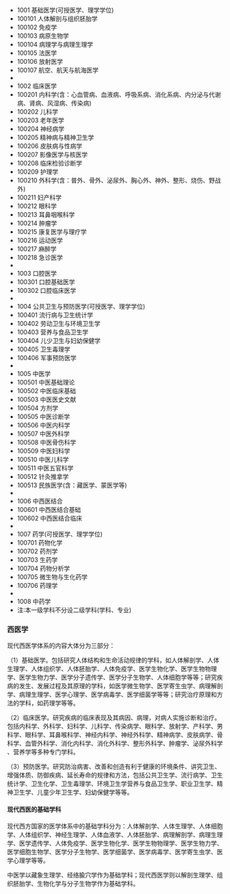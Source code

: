 * 1001 基础医学(可授医学、理学学位)
* 100101 人体解剖与组织胚胎学
* 100102 免疫学
* 100103 病原生物学
* 100104 病理学与病理生理学
* 100105 法医学
* 100106 放射医学
* 100107 航空、航天与航海医学
* 
* 1002 临床医学
* 100201 内科学(含：心血管病、血液病、呼吸系病、消化系病、内分泌与代谢病、肾病、风湿病、传染病)
* 100202 儿科学
* 100203 老年医学
* 100204 神经病学
* 100205 精神病与精神卫生学
* 100206 皮肤病与性病学
* 100207 影像医学与核医学
* 100208 临床检验诊断学
* 100209 护理学
* 100210 外科学(含：普外、骨外、泌尿外、胸心外、神外、整形、烧伤、野战外)
* 100211 妇产科学
* 100212 眼科学
* 100213 耳鼻咽喉科学
* 100214 肿瘤学
* 100215 康复医学与理疗学
* 100216 运动医学
* 100217 麻醉学
* 100218 急诊医学
* 
* 1003 口腔医学
* 100301 口腔基础医学
* 100302 口腔临床医学
* 
* 1004 公共卫生与预防医学(可授医学、理学学位)
* 100401 流行病与卫生统计学
* 100402 劳动卫生与环境卫生学
* 100403 营养与食品卫生学
* 100404 儿少卫生与妇幼保健学
* 100405 卫生毒理学
* 100406 军事预防医学
* 
* 1005 中医学
* 100501 中医基础理论
* 100502 中医临床基础
* 100503 中医医史文献
* 100504 方剂学
* 100505 中医诊断学
* 100506 中医内科学
* 100507 中医外科学
* 100508 中医骨伤科学
* 100509 中医妇科学
* 100510 中医儿科学
* 100511 中医五官科学
* 100512 针灸推拿学
* 100513 民族医学(含：藏医学、蒙医学等)
* 
* 1006 中西医结合
* 100601 中西医结合基础
* 100602 中西医结合临床
* 
* 1007 药学(可授医学、理学学位)
* 100701 药物化学
* 100702 药剂学
* 100703 生药学
* 100704 药物分析学
* 100705 微生物与生化药学
* 100706 药理学
* 
* 1008 中药学
* 注∶本一级学科不分设二级学科(学科、专业)


### 西医学
现代西医学体系的内容大体分为三部分：

（1）基础医学。包括研究人体结构和生命活动规律的学科，如人体解剖学、人体生理学、人体组织学、人体胚胎学、人体免疫学、医学生物化学、医学生物物理学、医学生物力学、医学分子遗传学、医学分子生物学、人体细胞学等等；研究疾病的发生、发展过程及其原理的学科，如医学微生物学、医学寄生虫学、病理解剖学、病理生理学、医学心理学、医学病毒学、医学细菌学等等；研究治疗原理和方法的学科，如药理学等等。

（2）临床医学。研究疾病的临床表现及其病因、病理，对病人实施诊断和治疗。包括内科学、外科学、妇科学、儿科学、传染病学、眼科学、放射学、产科学、男科学、眼科学、耳鼻喉科学、神经内科学、神经外科学、精神病学、皮肤病学、骨科学、血管外科学、消化内科学、消化外科学、整形外科学、肿瘤学、泌尿外科学 、营养学等多种专门学科。

（3）预防医学。研究防治病害、改善和创造有利于健康的环境条件、讲究卫生、增强体质、防御疾病、延长寿命的规律和方法，包括公共卫生学、流行病学、卫生统计学、卫生化学、卫生毒理学、环境卫生学营养与食品卫生学、职业卫生学、精神卫生学、儿童少年卫生学、妇幼保健学等等。

#### 现代西医的基础学科
现代西方国家的医学体系中的基础学科分为：人体解剖学、人体生理学、人体细胞学、人体组织学、神经生理学、人体血液学、人体胚胎学、病理解剖学、病理生理学、医学遗传学、人体免疫学、医学生物化学、医学生物物理学、医学生物力学、医学细胞生物学、医学分子生物学、医学细菌学、医学病毒学、医学寄生虫学、医学心理学等等。

中医学以藏象生理学、经络腧穴学作为基础学科；现代西医学则以解剖生理学、组织胚胎学、生物化学与分子生物学作为基础学科。